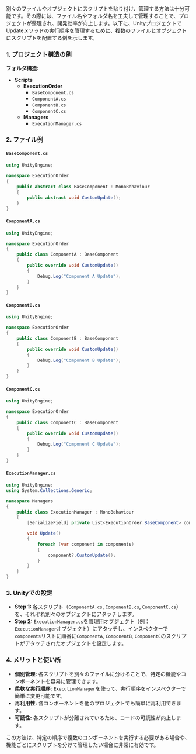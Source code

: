 別々のファイルやオブジェクトにスクリプトを貼り付け、管理する方法は十分可能です。その際には、ファイル名やフォルダ名を工夫して管理することで、プロジェクトが整理され、開発効率が向上します。以下に、UnityプロジェクトでUpdateメソッドの実行順序を管理するために、複数のファイルとオブジェクトにスクリプトを配置する例を示します。

### 1. プロジェクト構造の例

**フォルダ構造:**
- **Scripts**
  - **ExecutionOrder**
    - `BaseComponent.cs`
    - `ComponentA.cs`
    - `ComponentB.cs`
    - `ComponentC.cs`
  - **Managers**
    - `ExecutionManager.cs`

### 2. ファイル例

#### `BaseComponent.cs`
```csharp
using UnityEngine;

namespace ExecutionOrder
{
    public abstract class BaseComponent : MonoBehaviour
    {
        public abstract void CustomUpdate();
    }
}
```

#### `ComponentA.cs`
```csharp
using UnityEngine;

namespace ExecutionOrder
{
    public class ComponentA : BaseComponent
    {
        public override void CustomUpdate()
        {
            Debug.Log("Component A Update");
        }
    }
}
```

#### `ComponentB.cs`
```csharp
using UnityEngine;

namespace ExecutionOrder
{
    public class ComponentB : BaseComponent
    {
        public override void CustomUpdate()
        {
            Debug.Log("Component B Update");
        }
    }
}
```

#### `ComponentC.cs`
```csharp
using UnityEngine;

namespace ExecutionOrder
{
    public class ComponentC : BaseComponent
    {
        public override void CustomUpdate()
        {
            Debug.Log("Component C Update");
        }
    }
}
```

#### `ExecutionManager.cs`
```csharp
using UnityEngine;
using System.Collections.Generic;

namespace Managers
{
    public class ExecutionManager : MonoBehaviour
    {
        [SerializeField] private List<ExecutionOrder.BaseComponent> components;

        void Update()
        {
            foreach (var component in components)
            {
                component?.CustomUpdate();
            }
        }
    }
}
```

### 3. Unityでの設定

- **Step 1:** 各スクリプト（`ComponentA.cs`, `ComponentB.cs`, `ComponentC.cs`）を、それぞれ別々のオブジェクトにアタッチします。
- **Step 2:** `ExecutionManager.cs`を管理用オブジェクト（例：`ExecutionManager`オブジェクト）にアタッチし、インスペクターで`components`リストに順番に`ComponentA`, `ComponentB`, `ComponentC`のスクリプトがアタッチされたオブジェクトを設定します。

### 4. メリットと使い所

- **個別管理:** 各スクリプトを別々のファイルに分けることで、特定の機能やコンポーネントを容易に管理できます。
- **柔軟な実行順序:** `ExecutionManager`を使って、実行順序をインスペクターで簡単に変更可能です。
- **再利用性:** 各コンポーネントを他のプロジェクトでも簡単に再利用できます。
- **可読性:** 各スクリプトが分離されているため、コードの可読性が向上します。

この方法は、特定の順序で複数のコンポーネントを実行する必要がある場合や、機能ごとにスクリプトを分けて管理したい場合に非常に有効です。
